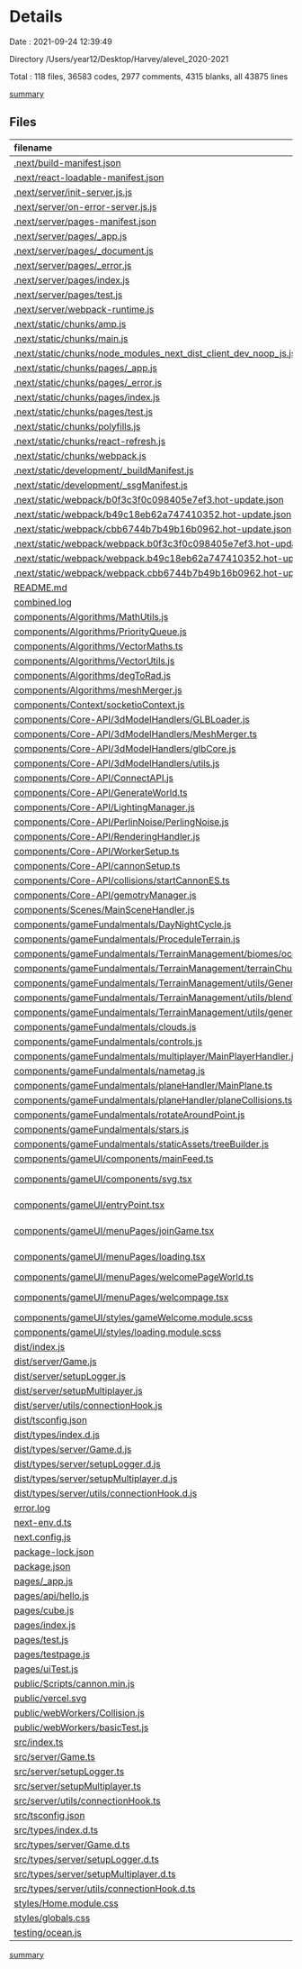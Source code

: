 # Details

Date : 2021-09-24 12:39:49

Directory /Users/year12/Desktop/Harvey/alevel_2020-2021

Total : 118 files,  36583 codes, 2977 comments, 4315 blanks, all 43875 lines

[summary](results.md)

## Files
| filename | language | code | comment | blank | total |
| :--- | :--- | ---: | ---: | ---: | ---: |
| [.next/build-manifest.json](/.next/build-manifest.json) | JSON | 34 | 0 | 0 | 34 |
| [.next/react-loadable-manifest.json](/.next/react-loadable-manifest.json) | JSON | 8 | 0 | 0 | 8 |
| [.next/server/init-server.js.js](/.next/server/init-server.js.js) | JavaScript | 18 | 12 | 6 | 36 |
| [.next/server/on-error-server.js.js](/.next/server/on-error-server.js.js) | JavaScript | 18 | 12 | 6 | 36 |
| [.next/server/pages-manifest.json](/.next/server/pages-manifest.json) | JSON | 6 | 0 | 0 | 6 |
| [.next/server/pages/_app.js](/.next/server/pages/_app.js) | JavaScript | 131 | 84 | 79 | 294 |
| [.next/server/pages/_document.js](/.next/server/pages/_document.js) | JavaScript | 103 | 66 | 60 | 229 |
| [.next/server/pages/_error.js](/.next/server/pages/_error.js) | JavaScript | 32 | 21 | 15 | 68 |
| [.next/server/pages/index.js](/.next/server/pages/index.js) | JavaScript | 32 | 21 | 15 | 68 |
| [.next/server/pages/test.js](/.next/server/pages/test.js) | JavaScript | 346 | 213 | 207 | 766 |
| [.next/server/webpack-runtime.js](/.next/server/webpack-runtime.js) | JavaScript | 135 | 32 | 0 | 167 |
| [.next/static/chunks/amp.js](/.next/static/chunks/amp.js) | JavaScript | 50 | 36 | 28 | 114 |
| [.next/static/chunks/main.js](/.next/static/chunks/main.js) | JavaScript | 590 | 379 | 370 | 1,339 |
| [.next/static/chunks/node_modules_next_dist_client_dev_noop_js.js](/.next/static/chunks/node_modules_next_dist_client_dev_noop_js.js) | JavaScript | 7 | 11 | 4 | 22 |
| [.next/static/chunks/pages/_app.js](/.next/static/chunks/pages/_app.js) | JavaScript | 439 | 301 | 292 | 1,032 |
| [.next/static/chunks/pages/_error.js](/.next/static/chunks/pages/_error.js) | JavaScript | 122 | 87 | 79 | 288 |
| [.next/static/chunks/pages/index.js](/.next/static/chunks/pages/index.js) | JavaScript | 149 | 105 | 97 | 351 |
| [.next/static/chunks/pages/test.js](/.next/static/chunks/pages/test.js) | JavaScript | 705 | 460 | 451 | 1,616 |
| [.next/static/chunks/polyfills.js](/.next/static/chunks/polyfills.js) | JavaScript | 18 | 15 | 7 | 40 |
| [.next/static/chunks/react-refresh.js](/.next/static/chunks/react-refresh.js) | JavaScript | 29 | 21 | 13 | 63 |
| [.next/static/chunks/webpack.js](/.next/static/chunks/webpack.js) | JavaScript | 1,184 | 114 | 0 | 1,298 |
| [.next/static/development/_buildManifest.js](/.next/static/development/_buildManifest.js) | JavaScript | 1 | 0 | 0 | 1 |
| [.next/static/development/_ssgManifest.js](/.next/static/development/_ssgManifest.js) | JavaScript | 1 | 0 | 0 | 1 |
| [.next/static/webpack/b0f3c3f0c098405e7ef3.hot-update.json](/.next/static/webpack/b0f3c3f0c098405e7ef3.hot-update.json) | JSON | 1 | 0 | 0 | 1 |
| [.next/static/webpack/b49c18eb62a747410352.hot-update.json](/.next/static/webpack/b49c18eb62a747410352.hot-update.json) | JSON | 1 | 0 | 0 | 1 |
| [.next/static/webpack/cbb6744b7b49b16b0962.hot-update.json](/.next/static/webpack/cbb6744b7b49b16b0962.hot-update.json) | JSON | 1 | 0 | 0 | 1 |
| [.next/static/webpack/webpack.b0f3c3f0c098405e7ef3.hot-update.js](/.next/static/webpack/webpack.b0f3c3f0c098405e7ef3.hot-update.js) | JavaScript | 9 | 10 | 0 | 19 |
| [.next/static/webpack/webpack.b49c18eb62a747410352.hot-update.js](/.next/static/webpack/webpack.b49c18eb62a747410352.hot-update.js) | JavaScript | 9 | 10 | 0 | 19 |
| [.next/static/webpack/webpack.cbb6744b7b49b16b0962.hot-update.js](/.next/static/webpack/webpack.cbb6744b7b49b16b0962.hot-update.js) | JavaScript | 28 | 14 | 0 | 42 |
| [README.md](/README.md) | Markdown | 23 | 0 | 5 | 28 |
| [combined.log](/combined.log) | Log | 18 | 0 | 1 | 19 |
| [components/Algorithms/MathUtils.js](/components/Algorithms/MathUtils.js) | JavaScript | 8 | 0 | 1 | 9 |
| [components/Algorithms/PriorityQueue.js](/components/Algorithms/PriorityQueue.js) | JavaScript | 80 | 1 | 2 | 83 |
| [components/Algorithms/VectorMaths.ts](/components/Algorithms/VectorMaths.ts) | TypeScript | 7 | 0 | 1 | 8 |
| [components/Algorithms/VectorUtils.js](/components/Algorithms/VectorUtils.js) | JavaScript | 9 | 0 | 1 | 10 |
| [components/Algorithms/degToRad.js](/components/Algorithms/degToRad.js) | JavaScript | 6 | 0 | 1 | 7 |
| [components/Algorithms/meshMerger.js](/components/Algorithms/meshMerger.js) | JavaScript | 7 | 0 | 6 | 13 |
| [components/Context/socketioContext.js](/components/Context/socketioContext.js) | JavaScript | 12 | 0 | 4 | 16 |
| [components/Core-API/3dModelHandlers/GLBLoader.js](/components/Core-API/3dModelHandlers/GLBLoader.js) | JavaScript | 104 | 5 | 15 | 124 |
| [components/Core-API/3dModelHandlers/MeshMerger.ts](/components/Core-API/3dModelHandlers/MeshMerger.ts) | TypeScript | 10 | 0 | 5 | 15 |
| [components/Core-API/3dModelHandlers/glbCore.js](/components/Core-API/3dModelHandlers/glbCore.js) | JavaScript | 2,097 | 334 | 1,498 | 3,929 |
| [components/Core-API/3dModelHandlers/utils.js](/components/Core-API/3dModelHandlers/utils.js) | JavaScript | 537 | 75 | 329 | 941 |
| [components/Core-API/ConnectAPI.js](/components/Core-API/ConnectAPI.js) | JavaScript | 83 | 28 | 17 | 128 |
| [components/Core-API/GenerateWorld.ts](/components/Core-API/GenerateWorld.ts) | TypeScript | 136 | 2 | 41 | 179 |
| [components/Core-API/LightingManager.js](/components/Core-API/LightingManager.js) | JavaScript | 18 | 4 | 9 | 31 |
| [components/Core-API/PerlinNoise/PerlingNoise.js](/components/Core-API/PerlinNoise/PerlingNoise.js) | JavaScript | 448 | 65 | 48 | 561 |
| [components/Core-API/RenderingHandler.js](/components/Core-API/RenderingHandler.js) | JavaScript | 23 | 1 | 5 | 29 |
| [components/Core-API/WorkerSetup.ts](/components/Core-API/WorkerSetup.ts) | TypeScript | 17 | 12 | 10 | 39 |
| [components/Core-API/cannonSetup.ts](/components/Core-API/cannonSetup.ts) | TypeScript | 2 | 0 | 2 | 4 |
| [components/Core-API/collisions/startCannonES.ts](/components/Core-API/collisions/startCannonES.ts) | TypeScript | 0 | 0 | 1 | 1 |
| [components/Core-API/gemotryManager.js](/components/Core-API/gemotryManager.js) | JavaScript | 18 | 8 | 6 | 32 |
| [components/Scenes/MainSceneHandler.js](/components/Scenes/MainSceneHandler.js) | JavaScript | 69 | 31 | 24 | 124 |
| [components/gameFundalmentals/DayNightCycle.js](/components/gameFundalmentals/DayNightCycle.js) | JavaScript | 174 | 16 | 26 | 216 |
| [components/gameFundalmentals/ProceduleTerrain.js](/components/gameFundalmentals/ProceduleTerrain.js) | JavaScript | 128 | 31 | 32 | 191 |
| [components/gameFundalmentals/TerrainManagement/biomes/oceanBiome.js](/components/gameFundalmentals/TerrainManagement/biomes/oceanBiome.js) | JavaScript | 0 | 0 | 1 | 1 |
| [components/gameFundalmentals/TerrainManagement/terrainChunkriser.js](/components/gameFundalmentals/TerrainManagement/terrainChunkriser.js) | JavaScript | 74 | 14 | 17 | 105 |
| [components/gameFundalmentals/TerrainManagement/utils/GenerateBiomesMap.ts](/components/gameFundalmentals/TerrainManagement/utils/GenerateBiomesMap.ts) | TypeScript | 10 | 2 | 6 | 18 |
| [components/gameFundalmentals/TerrainManagement/utils/blendTerrain.js](/components/gameFundalmentals/TerrainManagement/utils/blendTerrain.js) | JavaScript | 0 | 0 | 1 | 1 |
| [components/gameFundalmentals/TerrainManagement/utils/generateTerrain.js](/components/gameFundalmentals/TerrainManagement/utils/generateTerrain.js) | JavaScript | 103 | 10 | 12 | 125 |
| [components/gameFundalmentals/clouds.js](/components/gameFundalmentals/clouds.js) | JavaScript | 76 | 2 | 15 | 93 |
| [components/gameFundalmentals/controls.js](/components/gameFundalmentals/controls.js) | JavaScript | 174 | 3 | 10 | 187 |
| [components/gameFundalmentals/multiplayer/MainPlayerHandler.js](/components/gameFundalmentals/multiplayer/MainPlayerHandler.js) | JavaScript | 39 | 4 | 6 | 49 |
| [components/gameFundalmentals/nametag.js](/components/gameFundalmentals/nametag.js) | JavaScript | 40 | 9 | 12 | 61 |
| [components/gameFundalmentals/planeHandler/MainPlane.ts](/components/gameFundalmentals/planeHandler/MainPlane.ts) | TypeScript | 205 | 9 | 34 | 248 |
| [components/gameFundalmentals/planeHandler/planeCollisions.ts](/components/gameFundalmentals/planeHandler/planeCollisions.ts) | TypeScript | 42 | 1 | 6 | 49 |
| [components/gameFundalmentals/rotateAroundPoint.js](/components/gameFundalmentals/rotateAroundPoint.js) | JavaScript | 14 | 0 | 5 | 19 |
| [components/gameFundalmentals/stars.js](/components/gameFundalmentals/stars.js) | JavaScript | 21 | 0 | 8 | 29 |
| [components/gameFundalmentals/staticAssets/treeBuilder.js](/components/gameFundalmentals/staticAssets/treeBuilder.js) | JavaScript | 61 | 0 | 13 | 74 |
| [components/gameUI/components/mainFeed.ts](/components/gameUI/components/mainFeed.ts) | TypeScript | 13 | 1 | 4 | 18 |
| [components/gameUI/components/svg.tsx](/components/gameUI/components/svg.tsx) | TypeScript React | 6,137 | 0 | 1 | 6,138 |
| [components/gameUI/entryPoint.tsx](/components/gameUI/entryPoint.tsx) | TypeScript React | 34 | 0 | 9 | 43 |
| [components/gameUI/menuPages/joinGame.tsx](/components/gameUI/menuPages/joinGame.tsx) | TypeScript React | 46 | 0 | 10 | 56 |
| [components/gameUI/menuPages/loading.tsx](/components/gameUI/menuPages/loading.tsx) | TypeScript React | 14 | 0 | 4 | 18 |
| [components/gameUI/menuPages/welcomePageWorld.ts](/components/gameUI/menuPages/welcomePageWorld.ts) | TypeScript | 82 | 0 | 30 | 112 |
| [components/gameUI/menuPages/welcompage.tsx](/components/gameUI/menuPages/welcompage.tsx) | TypeScript React | 47 | 0 | 8 | 55 |
| [components/gameUI/styles/gameWelcome.module.scss](/components/gameUI/styles/gameWelcome.module.scss) | SCSS | 71 | 0 | 15 | 86 |
| [components/gameUI/styles/loading.module.scss](/components/gameUI/styles/loading.module.scss) | SCSS | 29 | 0 | 8 | 37 |
| [dist/index.js](/dist/index.js) | JavaScript | 69 | 63 | 20 | 152 |
| [dist/server/Game.js](/dist/server/Game.js) | JavaScript | 115 | 2 | 20 | 137 |
| [dist/server/setupLogger.js](/dist/server/setupLogger.js) | JavaScript | 40 | 1 | 11 | 52 |
| [dist/server/setupMultiplayer.js](/dist/server/setupMultiplayer.js) | JavaScript | 8 | 1 | 2 | 11 |
| [dist/server/utils/connectionHook.js](/dist/server/utils/connectionHook.js) | JavaScript | 43 | 1 | 12 | 56 |
| [dist/tsconfig.json](/dist/tsconfig.json) | JSON | 23 | 44 | 1 | 68 |
| [dist/types/index.d.js](/dist/types/index.d.js) | JavaScript | 4 | 1 | 1 | 6 |
| [dist/types/server/Game.d.js](/dist/types/server/Game.d.js) | JavaScript | 4 | 1 | 1 | 6 |
| [dist/types/server/setupLogger.d.js](/dist/types/server/setupLogger.d.js) | JavaScript | 1 | 1 | 0 | 2 |
| [dist/types/server/setupMultiplayer.d.js](/dist/types/server/setupMultiplayer.d.js) | JavaScript | 0 | 1 | 1 | 2 |
| [dist/types/server/utils/connectionHook.d.js](/dist/types/server/utils/connectionHook.d.js) | JavaScript | 1 | 1 | 0 | 2 |
| [error.log](/error.log) | Log | 0 | 0 | 1 | 1 |
| [next-env.d.ts](/next-env.d.ts) | TypeScript | 0 | 2 | 1 | 3 |
| [next.config.js](/next.config.js) | JavaScript | 8 | 0 | 1 | 9 |
| [package-lock.json](/package-lock.json) | JSON | 19,907 | 0 | 1 | 19,908 |
| [package.json](/package.json) | JSON | 65 | 0 | 1 | 66 |
| [pages/_app.js](/pages/_app.js) | JavaScript | 11 | 0 | 3 | 14 |
| [pages/api/hello.js](/pages/api/hello.js) | JavaScript | 3 | 1 | 2 | 6 |
| [pages/cube.js](/pages/cube.js) | JavaScript | 44 | 1 | 13 | 58 |
| [pages/index.js](/pages/index.js) | JavaScript | 68 | 0 | 9 | 77 |
| [pages/test.js](/pages/test.js) | JavaScript | 48 | 12 | 13 | 73 |
| [pages/testpage.js](/pages/testpage.js) | JavaScript | 5 | 0 | 2 | 7 |
| [pages/uiTest.js](/pages/uiTest.js) | JavaScript | 15 | 0 | 5 | 20 |
| [public/Scripts/cannon.min.js](/public/Scripts/cannon.min.js) | JavaScript | 5 | 22 | 1 | 28 |
| [public/vercel.svg](/public/vercel.svg) | XML | 4 | 0 | 0 | 4 |
| [public/webWorkers/Collision.js](/public/webWorkers/Collision.js) | JavaScript | 26 | 1 | 9 | 36 |
| [public/webWorkers/basicTest.js](/public/webWorkers/basicTest.js) | JavaScript | 30 | 3 | 6 | 39 |
| [src/index.ts](/src/index.ts) | TypeScript | 69 | 69 | 21 | 159 |
| [src/server/Game.ts](/src/server/Game.ts) | TypeScript | 88 | 1 | 31 | 120 |
| [src/server/setupLogger.ts](/src/server/setupLogger.ts) | TypeScript | 30 | 0 | 5 | 35 |
| [src/server/setupMultiplayer.ts](/src/server/setupMultiplayer.ts) | TypeScript | 3 | 0 | 1 | 4 |
| [src/server/utils/connectionHook.ts](/src/server/utils/connectionHook.ts) | TypeScript | 32 | 0 | 10 | 42 |
| [src/tsconfig.json](/src/tsconfig.json) | JSON | 23 | 44 | 1 | 68 |
| [src/types/index.d.ts](/src/types/index.d.ts) | TypeScript | 1 | 0 | 1 | 2 |
| [src/types/server/Game.d.ts](/src/types/server/Game.d.ts) | TypeScript | 34 | 0 | 1 | 35 |
| [src/types/server/setupLogger.d.ts](/src/types/server/setupLogger.d.ts) | TypeScript | 4 | 0 | 1 | 5 |
| [src/types/server/setupMultiplayer.d.ts](/src/types/server/setupMultiplayer.d.ts) | TypeScript | 1 | 0 | 1 | 2 |
| [src/types/server/utils/connectionHook.d.ts](/src/types/server/utils/connectionHook.d.ts) | TypeScript | 6 | 0 | 1 | 7 |
| [styles/Home.module.css](/styles/Home.module.css) | CSS | 114 | 0 | 18 | 132 |
| [styles/globals.css](/styles/globals.css) | CSS | 14 | 0 | 3 | 17 |
| [testing/ocean.js](/testing/ocean.js) | JavaScript | 44 | 12 | 29 | 85 |

[summary](results.md)